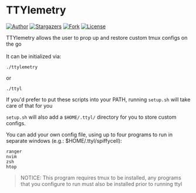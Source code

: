 # TTYlemetry
[![Author](https://img.shields.io/badge/author-spiffycell-red?style=flat-square)](https://github.com/spiffycell)
[![Stargazers](https://img.shields.io/github/stars/spiffycell/ttylemetry.svg?style=flat-square)](https://github.com/spiffycell/ttylemetry/stargazers)
[![Fork](https://img.shields.io/github/forks/spiffycell/ttylemetry.svg?style=flat-square)](https://github.com/spiffycell/ttylemetry/ork)
[![License](https://img.shields.io/github/license/spiffycell/ttylemetry.svg?style=flat-square)](https://github.com/spiffycell/ttylemetry/blob/main/LICENSE)

TTYlemetry allows the user to prop up and restore custom tmux configs on the go
<br><br>
It can be initialized via:
```
./ttylemetry
```
or
```
./ttyl
```

If you'd prefer to put these scripts into your PATH, running ```setup.sh``` will take care of that for you

```setup.sh``` will also add a ```$HOME/.ttyl/``` directory for you to store custom configs. 

You can add your own config file, using up to four programs to run in separate windows (e.g.: $HOME/.ttyl/spiffycell):
```
ranger
nvim
zsh
htop
```

> NOTICE: This program requires tmux to be installed, 
> any programs that you configure to run must also be
> installed prior to running ttyl
